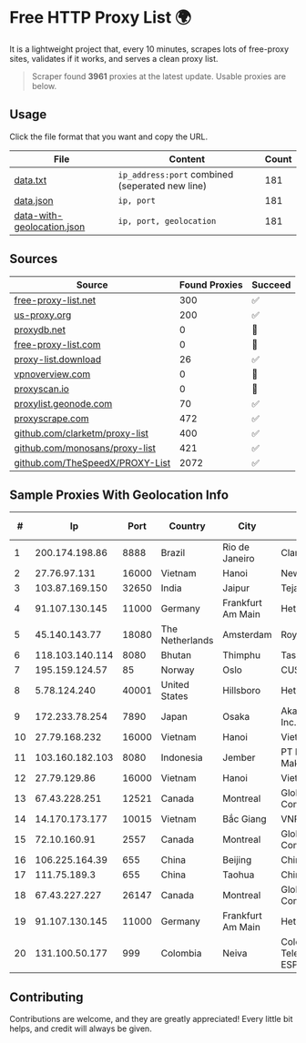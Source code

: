 
# Free HTTP Proxy List 🌍

It is a lightweight project that, every 10 minutes, scrapes lots of free-proxy sites, validates if it works, and serves a clean proxy list.


> Scraper found **3961** proxies at the latest update. Usable proxies are below.

## Usage

Click the file format that you want and copy the URL.


|File|Content|Count|
|----|-------|-----|
|[data.txt](https://raw.githubusercontent.com/themiralay/Proxy-List-World/master/data.txt)|`ip_address:port` combined (seperated new line)|181|
|[data.json](https://raw.githubusercontent.com/themiralay/Proxy-List-World/master/data.json)|`ip, port`|181|
|[data-with-geolocation.json](https://raw.githubusercontent.com/themiralay/Proxy-List-World/master/data-with-geolocation.json)|`ip, port, geolocation`|181|

## Sources

|Source|Found Proxies|Succeed|
|------|-------------|-------|
|[free-proxy-list.net](https://free-proxy-list.net)|300|✅|
|[us-proxy.org](https://www.us-proxy.org)|200|✅|
|[proxydb.net](http://proxydb.net)|0|🚫|
|[free-proxy-list.com](https://free-proxy-list.com/?page=&port=&type%5B%5D=http&type%5B%5D=https&up_time=0&search=Search)|0|🚫|
|[proxy-list.download](https://www.proxy-list.download/HTTP)|26|✅|
|[vpnoverview.com](https://vpnoverview.com/privacy/anonymous-browsing/free-proxy-servers)|0|🚫|
|[proxyscan.io](https://www.proxyscan.io)|0|🚫|
|[proxylist.geonode.com](https://proxylist.geonode.com/api/proxy-list?limit=300&page=1&sort_by=lastChecked&sort_type=desc&protocols=http,https)|70|✅|
|[proxyscrape.com](https://api.proxyscrape.com/v2/?request=displayproxies&protocol=http&timeout=10000&country=all&ssl=all&anonymity=all)|472|✅|
|[github.com/clarketm/proxy-list](https://raw.githubusercontent.com/clarketm/proxy-list/master/proxy-list-raw.txt)|400|✅|
|[github.com/monosans/proxy-list](https://raw.githubusercontent.com/monosans/proxy-list/main/proxies/http.txt)|421|✅|
|[github.com/TheSpeedX/PROXY-List](https://raw.githubusercontent.com/TheSpeedX/PROXY-List/master/http.txt)|2072|✅|


## Sample Proxies With Geolocation Info

|#|Ip|Port|Country|City|Internet Service Provider|
|-|--|----|-------|----|-------------------------|
|1|200.174.198.86|8888|Brazil|Rio de Janeiro|Claro S.A|
|2|27.76.97.131|16000|Vietnam|Hanoi|Newass2011xDSLHCMC|
|3|103.87.169.150|32650|India|Jaipur|Tejays Industries Pvt Ltd|
|4|91.107.130.145|11000|Germany|Frankfurt Am Main|Hetzner Online AG|
|5|45.140.143.77|18080|The Netherlands|Amsterdam|RoyaleHosting BV|
|6|118.103.140.114|8080|Bhutan|Thimphu|Tashi InfoComm Limited|
|7|195.159.124.57|85|Norway|Oslo|CUSTOMPUBLISHCOLO|
|8|5.78.124.240|40001|United States|Hillsboro|Hetzner Online GmbH|
|9|172.233.78.254|7890|Japan|Osaka|Akamai Technologies, Inc.|
|10|27.79.168.232|16000|Vietnam|Hanoi|Viettel Corporation|
|11|103.160.182.103|8080|Indonesia|Jember|PT Internusa Duta Makmur|
|12|27.79.129.86|16000|Vietnam|Hanoi|Viettel Corporation|
|13|67.43.228.251|12521|Canada|Montreal|GloboTech Communications|
|14|14.170.173.177|10015|Vietnam|Bắc Giang|VNPT-VNNIC|
|15|72.10.160.91|2557|Canada|Montreal|GloboTech Communications|
|16|106.225.164.39|655|China|Beijing|China Telecom|
|17|111.75.189.3|655|China|Taohua|Chinanet|
|18|67.43.227.227|26147|Canada|Montreal|GloboTech Communications|
|19|91.107.130.145|11000|Germany|Frankfurt Am Main|Hetzner Online AG|
|20|131.100.50.177|999|Colombia|Neiva|Colombia Telecomunicaciones S.a. ESP|



## Contributing

Contributions are welcome, and they are greatly appreciated! Every
little bit helps, and credit will always be given.


